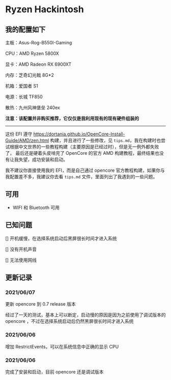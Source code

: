# Ryzen Hackintosh

## 我的配置如下

主板：Asus-Rog-B550I-Gaming

CPU：AMD Ryzen 5800X

显卡：AMD Radeon RX 6900XT

内存：芝奇幻光戟 8G*2 

机箱：爱国者 S1

电源：长城 TF850

散热：九州风神堡垒 240ex

**注意：该配置并非购买推荐，它仅仅是我利用现有的现有硬件组装的**

------

这份 EFI 遵守 https://dortania.github.io/OpenCore-Install-Guide/AMD/zen.html 构建，并且进行了一些修改，见 `tips.md`，我在构建时也尝试根据中文世界的一些教程构建（主要原因是已经过时），但是无一例外都失败了，
最后还是硬着头皮啃完了 OpenCore 的官方 AMD 构建教程，最终结果也没有让我失望，成功安装和启动。

我不建议你直接使用我的 EFI，而是自己通过 opencore 官方教程构建，如果你与我配置差不多，我建议你去看 `tips.md` 文件，里面列出了我遇到的一些问题。

## 可用

* WIFI 和 Bluetooth 可用

## 已知问题

[] 开机缓慢，在选择系统启动后黑屏很长时间才进入系统

[] 没有开机声音

[] 无法使用网线

## 更新记录

### 2021/06/07
更新 opencore 到 0.7 release 版本 

经过了一天的测试，基本上可以断定，启动慢的原因是因为之前使用了调试版本的 opencore ，不过在选择系统启动后仍然黑屏很长时间才进入系统

### 2021/06/06
增加 RestrictEvents，可以在系统信息中正确的显示 CPU


### 2021/06/06
完成了安装和启动，目前 opencore 还是调试版本



